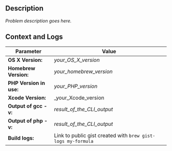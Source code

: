 ## Description

_Problem description goes here._

## Context and Logs

Parameter | Value
------------------ | ------------------
**OS X Version:** | _your_OS_X_version_
**Homebrew Version:** | _your_homebrew_version_
**PHP Version in use:** | _your_PHP_version_
**Xcode Version:** | _your_Xcode_version
**Output of gcc -v:** | _result_of_the_CLI_output_
**Output of php -v:** | _result_of_the_CLI_output_
**Build logs:** | Link to public gist created with `brew gist-logs my-formula`
